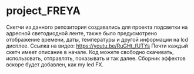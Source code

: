 # project_FREYA
Скетчи из данного репозитория создавались для проекта подсветки на адресной светодиодной ленте, также было предусмотрено отображение времени, даты, температуры и другой информации на lcd дисплее. Ссылка на видео: https://youtu.be/RuGHt_fUTYs
Почти каждый скетч имеет описание в начале.
Код можете свободно скачивать, использовать, отправлять, показывать и так далее.
Сборник эффектов вскоре будет добавлен, как my led FX.
